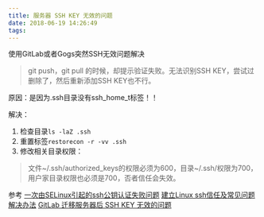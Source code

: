```yaml
---
title: 服务器 SSH KEY 无效的问题
date: 2018-06-19 14:26:49
tags:
---
```


使用GitLab或者Gogs突然SSH无效问题解决

>git push，git pull 的时候，却提示验证失败。无法识别SSH KEY，尝试过删除了，然后重新添加SSH KEY也不行。


原因：是因为.ssh目录没有ssh_home_t标签！！

解决：

1. 检查目录`ls -laZ .ssh`
2. 重置标签`restorecon -r -vv .ssh`
3. 修改相关目录权限：

>文件~/.ssh/authorized_keys的权限必须为600，目录~/.ssh/权限为700，用户家目录权限也必须是700，否者信任会失效。

参考
[一次由SELinux引起的ssh公钥认证失败问题](https://www.linuxidc.com/Linux/2013-07/87267.htm)
[建立Linux ssh信任及常见问题解决办法](https://www.linuxidc.com/Linux/2015-02/113622.htm)
[GitLab 迁移服务器后 SSH KEY 无效的问题](https://www.linuxidc.com/Linux/2017-04/143072.htm)


